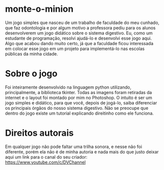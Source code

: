 # monte-o-minion
Um jogo simples que nasceu de um trabalho de faculdade do meu cunhado, que faz odontologia e por algum motivo a professora pediu para os alunos desenvolverem
um jogo didático sobre o sistema digestivo. Eu, como um estudante de programação, resolvi ajudá-lo e desenvolvi esse jogo aqui. Algo que acabou dando muito certo,
já que a faculdade ficou interessada em colocar esse jogo em um projeto para implementá-lo nas escolas públicas da minha cidade.

# Sobre o jogo
Foi inteiramente desenvolvido na linguagem python utilizando, principalmente, a biblioteca tkinter. Todas as imagens foram retiradas da internet e o layout foi 
montado por mim no Photoshop. O intuito é ser um jogo simples e didático, para que você, depois de jogá-lo, saiba diferenciar os principais órgãos do nosso sistema 
digestivo. Não se preocupe que dentro do jogo existe um tutorial explicando direitinho como ele funciona.

# Direitos autorais
Em qualquer jogo não pode faltar uma trilha sonora, e nesse não foi diferente, porém ela não é de minha autoria e nada mais do que justo deixar aqui um link
para o canal do seu criador: https://www.youtube.com/c/DVChannel
